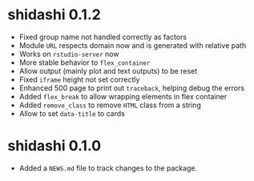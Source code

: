 # shidashi 0.1.2

* Fixed group name not handled correctly as factors
* Module `URL` respects domain now and is generated with relative path
* Works on `rstudio-server` now
* More stable behavior to `flex_container`
* Allow output (mainly plot and text outputs) to be reset
* Fixed `iframe` height not set correctly
* Enhanced 500 page to print out `traceback`, helping debug the errors
* Added `flex_break` to allow wrapping elements in flex container
* Added `remove_class` to remove `HTML` class from a string
* Allow to set `data-title` to cards

# shidashi 0.1.0

* Added a `NEWS.md` file to track changes to the package.
